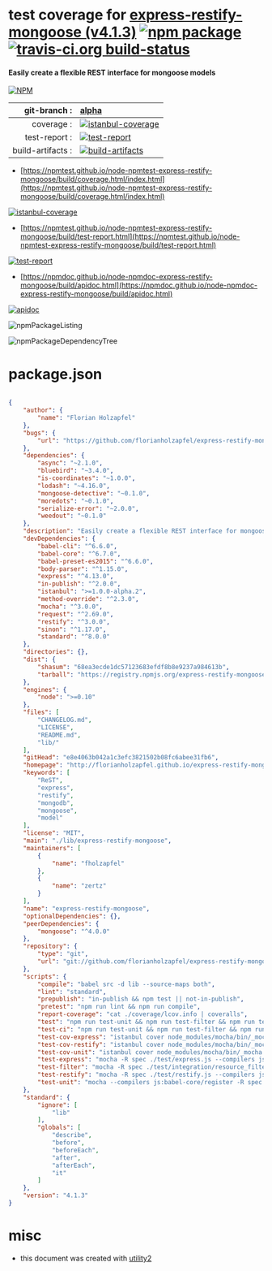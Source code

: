 # test coverage for  [express-restify-mongoose (v4.1.3)](http://florianholzapfel.github.io/express-restify-mongoose/)  [![npm package](https://img.shields.io/npm/v/npmtest-express-restify-mongoose.svg?style=flat-square)](https://www.npmjs.org/package/npmtest-express-restify-mongoose) [![travis-ci.org build-status](https://api.travis-ci.org/npmtest/node-npmtest-express-restify-mongoose.svg)](https://travis-ci.org/npmtest/node-npmtest-express-restify-mongoose)
#### Easily create a flexible REST interface for mongoose models

[![NPM](https://nodei.co/npm/express-restify-mongoose.png?downloads=true&downloadRank=true&stars=true)](https://www.npmjs.com/package/express-restify-mongoose)

| git-branch : | [alpha](https://github.com/npmtest/node-npmtest-express-restify-mongoose/tree/alpha)|
|--:|:--|
| coverage : | [![istanbul-coverage](https://npmtest.github.io/node-npmtest-express-restify-mongoose/build/coverage.badge.svg)](https://npmtest.github.io/node-npmtest-express-restify-mongoose/build/coverage.html/index.html)|
| test-report : | [![test-report](https://npmtest.github.io/node-npmtest-express-restify-mongoose/build/test-report.badge.svg)](https://npmtest.github.io/node-npmtest-express-restify-mongoose/build/test-report.html)|
| build-artifacts : | [![build-artifacts](https://npmtest.github.io/node-npmtest-express-restify-mongoose/glyphicons_144_folder_open.png)](https://github.com/npmtest/node-npmtest-express-restify-mongoose/tree/gh-pages/build)|

- [https://npmtest.github.io/node-npmtest-express-restify-mongoose/build/coverage.html/index.html](https://npmtest.github.io/node-npmtest-express-restify-mongoose/build/coverage.html/index.html)

[![istanbul-coverage](https://npmtest.github.io/node-npmtest-express-restify-mongoose/build/screenCapture.buildCi.browser.%252Ftmp%252Fbuild%252Fcoverage.lib.html.png)](https://npmtest.github.io/node-npmtest-express-restify-mongoose/build/coverage.html/index.html)

- [https://npmtest.github.io/node-npmtest-express-restify-mongoose/build/test-report.html](https://npmtest.github.io/node-npmtest-express-restify-mongoose/build/test-report.html)

[![test-report](https://npmtest.github.io/node-npmtest-express-restify-mongoose/build/screenCapture.buildCi.browser.%252Ftmp%252Fbuild%252Ftest-report.html.png)](https://npmtest.github.io/node-npmtest-express-restify-mongoose/build/test-report.html)

- [https://npmdoc.github.io/node-npmdoc-express-restify-mongoose/build/apidoc.html](https://npmdoc.github.io/node-npmdoc-express-restify-mongoose/build/apidoc.html)

[![apidoc](https://npmdoc.github.io/node-npmdoc-express-restify-mongoose/build/screenCapture.buildCi.browser.%252Ftmp%252Fbuild%252Fapidoc.html.png)](https://npmdoc.github.io/node-npmdoc-express-restify-mongoose/build/apidoc.html)

![npmPackageListing](https://npmtest.github.io/node-npmtest-express-restify-mongoose/build/screenCapture.npmPackageListing.svg)

![npmPackageDependencyTree](https://npmtest.github.io/node-npmtest-express-restify-mongoose/build/screenCapture.npmPackageDependencyTree.svg)



# package.json

```json

{
    "author": {
        "name": "Florian Holzapfel"
    },
    "bugs": {
        "url": "https://github.com/florianholzapfel/express-restify-mongoose/issues"
    },
    "dependencies": {
        "async": "~2.1.0",
        "bluebird": "~3.4.0",
        "is-coordinates": "~1.0.0",
        "lodash": "~4.16.0",
        "mongoose-detective": "~0.1.0",
        "moredots": "~0.1.0",
        "serialize-error": "~2.0.0",
        "weedout": "~0.1.0"
    },
    "description": "Easily create a flexible REST interface for mongoose models",
    "devDependencies": {
        "babel-cli": "^6.6.0",
        "babel-core": "^6.7.0",
        "babel-preset-es2015": "^6.6.0",
        "body-parser": "^1.15.0",
        "express": "^4.13.0",
        "in-publish": "^2.0.0",
        "istanbul": ">=1.0.0-alpha.2",
        "method-override": "^2.3.0",
        "mocha": "^3.0.0",
        "request": "^2.69.0",
        "restify": "^3.0.0",
        "sinon": "^1.17.0",
        "standard": "^8.0.0"
    },
    "directories": {},
    "dist": {
        "shasum": "68ea3ecde1dc57123683efdf8b8e9237a984613b",
        "tarball": "https://registry.npmjs.org/express-restify-mongoose/-/express-restify-mongoose-4.1.3.tgz"
    },
    "engines": {
        "node": ">=0.10"
    },
    "files": [
        "CHANGELOG.md",
        "LICENSE",
        "README.md",
        "lib/"
    ],
    "gitHead": "e8e4063b042a1c3efc3821502b08fc6abee31fb6",
    "homepage": "http://florianholzapfel.github.io/express-restify-mongoose/",
    "keywords": [
        "ReST",
        "express",
        "restify",
        "mongodb",
        "mongoose",
        "model"
    ],
    "license": "MIT",
    "main": "./lib/express-restify-mongoose",
    "maintainers": [
        {
            "name": "fholzapfel"
        },
        {
            "name": "zertz"
        }
    ],
    "name": "express-restify-mongoose",
    "optionalDependencies": {},
    "peerDependencies": {
        "mongoose": "^4.0.0"
    },
    "repository": {
        "type": "git",
        "url": "git://github.com/florianholzapfel/express-restify-mongoose.git"
    },
    "scripts": {
        "compile": "babel src -d lib --source-maps both",
        "lint": "standard",
        "prepublish": "in-publish && npm test || not-in-publish",
        "pretest": "npm run lint && npm run compile",
        "report-coverage": "cat ./coverage/lcov.info | coveralls",
        "test": "npm run test-unit && npm run test-filter && npm run test-express && npm run test-restify",
        "test-ci": "npm run test-unit && npm run test-filter && npm run test-cov-express && npm run test-restify",
        "test-cov-express": "istanbul cover node_modules/mocha/bin/_mocha -- --compilers js:babel-core/register -R spec ./test/express.js --timeout 10s",
        "test-cov-restify": "istanbul cover node_modules/mocha/bin/_mocha -- --compilers js:babel-core/register -R spec ./test/restify.js --timeout 10s",
        "test-cov-unit": "istanbul cover node_modules/mocha/bin/_mocha -- --compilers js:babel-core/register -R spec ./test/unit.js",
        "test-express": "mocha -R spec ./test/express.js --compilers js:babel-core/register --timeout 10s",
        "test-filter": "mocha -R spec ./test/integration/resource_filter.js --compilers js:babel-core/register --timeout 10s",
        "test-restify": "mocha -R spec ./test/restify.js --compilers js:babel-core/register --timeout 10s",
        "test-unit": "mocha --compilers js:babel-core/register -R spec ./test/unit.js"
    },
    "standard": {
        "ignore": [
            "lib"
        ],
        "globals": [
            "describe",
            "before",
            "beforeEach",
            "after",
            "afterEach",
            "it"
        ]
    },
    "version": "4.1.3"
}
```



# misc
- this document was created with [utility2](https://github.com/kaizhu256/node-utility2)
